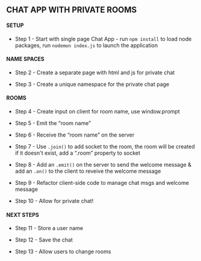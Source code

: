 CHAT APP WITH PRIVATE ROOMS
---------------------------

#### SETUP
* Step 1 - Start with single page Chat App - run `npm install` to load node packages, run `nodemon index.js` to launch the application

#### NAME SPACES
* Step 2 - Create a separate page with html and js for private chat

* Step 3 -  Create a unique namespace for the private chat page 

#### ROOMS
* Step 4 - Create input on client for room name, use window.prompt

* Step 5 - Emit the “room name”

* Step 6 - Receive the “room name” on the server

* Step 7 - Use `.join()` to add socket to the room, the room will be created if it doesn't exist, add a “.room” property to socket

* Step 8 - Add an `.emit()` on the server to send the welcome message & add an `.on()` to the client to reveive the welcome message

* Step 9 - Refactor client-side code to manage chat msgs and welcome message

* Step 10 - Allow for private chat!

#### NEXT STEPS
* Step 11 - Store a user name

* Step 12 - Save the chat

* Step 13 - Allow users to change rooms
